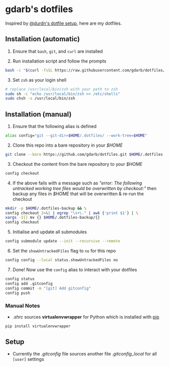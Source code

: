 # gdarb's dotfiles
Inspired by [@durdn's dotfile setup](https://www.atlassian.com/git/tutorials/dotfiles), here are my dotfiles.

## Installation (automatic)
1. Ensure that `bash`, `git`, and `curl` are installed

2. Run installation script and follow the prompts
```sh
bash -c "$(curl -fsSL https://raw.githubusercontent.com/gdarb/dotfiles/master/.bin/install.sh)"
```

3. Set `zsh` as your login shell
```sh
# replace /usr/local/bin/zsh with your path to zsh
sudo sh -c "echo /usr/local/bin/zsh >> /etc/shells"
sudo chsh -s /usr/local/bin/zsh
```

## Installation (manual)
1. Ensure that the following alias is defined
```sh
alias config="git --git-dir=$HOME/.dotfiles/ --work-tree=$HOME"
```

2. Clone this repo into a bare repository in your _$HOME_
```sh
git clone --bare https://github.com/gdarb/dotfiles.git $HOME/.dotfiles
```

3. Checkout the content from the bare repository to your _$HOME_
```sh
config checkout
```

4. If the above fails with a message such as _"error: The following untracked working tree files would be overwritten by checkout:"_ then backup any files in _$HOME_ that will be overwritten & re-run the checkout
```sh
mkdir -p $HOME/.dotfiles-backup && \
config checkout 2>&1 | egrep "\s+\." | awk {'print $1'} | \
xargs -I{} mv {} $HOME/.dotfiles-backup/{}
config checkout
```

5. Initialise and update all submodules
```sh
config submodule update --init --recursive --remote
```

6. Set the `showUntrackedFiles` flag to `no` for this repo
```sh
config config --local status.showUntrackedFiles no
```

7. Done! Now use the `config` alias to interact with your dotfiles
```sh
config status
config add .gitconfig
config commit -m "[git] Add gitconfig"
config push
```

### Manual Notes
* _.shrc_ sources **virtualenvwrapper** for Python which is installed with [pip](https://pypi.org/project/virtualenvwrapper/)
```sh
pip install virtualenvwrapper
```

## Setup
* Currently the _.gitconfig_ file sources another file _.gitconfig_local_ for all `[user]` settings
